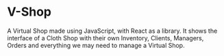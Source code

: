 # V-Shop
A Virtual Shop made using JavaScript, with React as a library. It shows the interface of a Cloth Shop with their own Inventory, Clients, Managers, Orders and everything we may need to manage a Virtual Shop.
